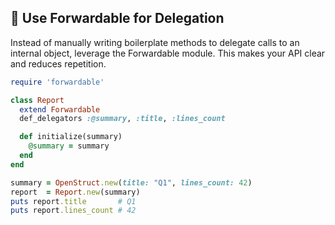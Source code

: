 ## 🤝 Use Forwardable for Delegation

Instead of manually writing boilerplate methods to delegate calls to an internal object, leverage the Forwardable module. This makes your API clear and reduces repetition.

```ruby
require 'forwardable'

class Report
  extend Forwardable
  def_delegators :@summary, :title, :lines_count

  def initialize(summary)
    @summary = summary
  end
end

summary = OpenStruct.new(title: "Q1", lines_count: 42)
report  = Report.new(summary)
puts report.title       # Q1
puts report.lines_count # 42
```